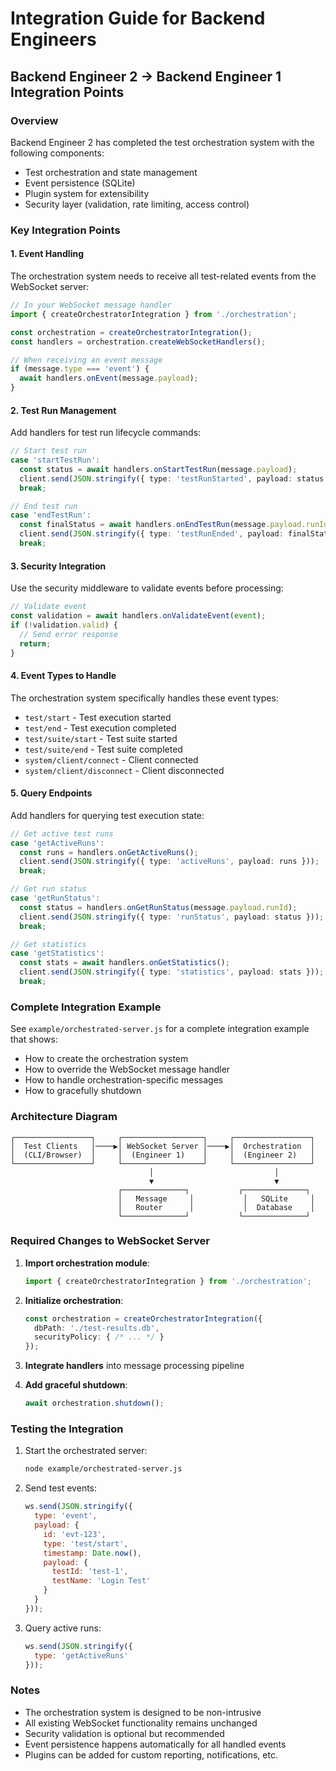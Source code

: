 # Integration Guide for Backend Engineers

## Backend Engineer 2 → Backend Engineer 1 Integration Points

### Overview
Backend Engineer 2 has completed the test orchestration system with the following components:
- Test orchestration and state management
- Event persistence (SQLite)
- Plugin system for extensibility  
- Security layer (validation, rate limiting, access control)

### Key Integration Points

#### 1. Event Handling
The orchestration system needs to receive all test-related events from the WebSocket server:

```typescript
// In your WebSocket message handler
import { createOrchestratorIntegration } from './orchestration';

const orchestration = createOrchestratorIntegration();
const handlers = orchestration.createWebSocketHandlers();

// When receiving an event message
if (message.type === 'event') {
  await handlers.onEvent(message.payload);
}
```

#### 2. Test Run Management
Add handlers for test run lifecycle commands:

```typescript
// Start test run
case 'startTestRun':
  const status = await handlers.onStartTestRun(message.payload);
  client.send(JSON.stringify({ type: 'testRunStarted', payload: status }));
  break;

// End test run  
case 'endTestRun':
  const finalStatus = await handlers.onEndTestRun(message.payload.runId);
  client.send(JSON.stringify({ type: 'testRunEnded', payload: finalStatus }));
  break;
```

#### 3. Security Integration
Use the security middleware to validate events before processing:

```typescript
// Validate event
const validation = await handlers.onValidateEvent(event);
if (!validation.valid) {
  // Send error response
  return;
}
```

#### 4. Event Types to Handle
The orchestration system specifically handles these event types:
- `test/start` - Test execution started
- `test/end` - Test execution completed
- `test/suite/start` - Test suite started
- `test/suite/end` - Test suite completed
- `system/client/connect` - Client connected
- `system/client/disconnect` - Client disconnected

#### 5. Query Endpoints
Add handlers for querying test execution state:

```typescript
// Get active test runs
case 'getActiveRuns':
  const runs = handlers.onGetActiveRuns();
  client.send(JSON.stringify({ type: 'activeRuns', payload: runs }));
  break;

// Get run status
case 'getRunStatus':
  const status = handlers.onGetRunStatus(message.payload.runId);
  client.send(JSON.stringify({ type: 'runStatus', payload: status }));
  break;

// Get statistics
case 'getStatistics':
  const stats = await handlers.onGetStatistics();
  client.send(JSON.stringify({ type: 'statistics', payload: stats }));
  break;
```

### Complete Integration Example

See `example/orchestrated-server.js` for a complete integration example that shows:
- How to create the orchestration system
- How to override the WebSocket message handler
- How to handle orchestration-specific messages
- How to gracefully shutdown

### Architecture Diagram

```
┌─────────────────┐     ┌──────────────────┐     ┌─────────────────┐
│  Test Clients   │────▶│ WebSocket Server │────▶│  Orchestration  │
│  (CLI/Browser)  │     │  (Engineer 1)    │     │  (Engineer 2)   │
└─────────────────┘     └──────────────────┘     └─────────────────┘
                               │                           │
                               ▼                           ▼
                        ┌──────────────┐           ┌──────────────┐
                        │   Message     │           │   SQLite     │
                        │   Router      │           │  Database    │
                        └──────────────┘           └──────────────┘
```

### Required Changes to WebSocket Server

1. **Import orchestration module**:
   ```typescript
   import { createOrchestratorIntegration } from './orchestration';
   ```

2. **Initialize orchestration**:
   ```typescript
   const orchestration = createOrchestratorIntegration({
     dbPath: './test-results.db',
     securityPolicy: { /* ... */ }
   });
   ```

3. **Integrate handlers** into message processing pipeline

4. **Add graceful shutdown**:
   ```typescript
   await orchestration.shutdown();
   ```

### Testing the Integration

1. Start the orchestrated server:
   ```bash
   node example/orchestrated-server.js
   ```

2. Send test events:
   ```javascript
   ws.send(JSON.stringify({
     type: 'event',
     payload: {
       id: 'evt-123',
       type: 'test/start',
       timestamp: Date.now(),
       payload: {
         testId: 'test-1',
         testName: 'Login Test'
       }
     }
   }));
   ```

3. Query active runs:
   ```javascript
   ws.send(JSON.stringify({
     type: 'getActiveRuns'
   }));
   ```

### Notes

- The orchestration system is designed to be non-intrusive
- All existing WebSocket functionality remains unchanged
- Security validation is optional but recommended
- Event persistence happens automatically for all handled events
- Plugins can be added for custom reporting, notifications, etc.